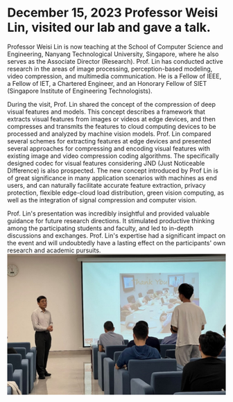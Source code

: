 # December 15, 2023 Professor Weisi Lin, visited our lab and gave a talk.

Professor Weisi Lin is now teaching at the School of Computer Science and Engineering, Nanyang Technological University, Singapore, where he also serves as the Associate Director (Research). Prof. Lin has conducted active research in the areas of image processing, perception-based modeling, video compression, and multimedia communication. He is a Fellow of IEEE, a Fellow of IET, a Chartered Engineer, and an Honorary Fellow of SIET (Singapore Institute of Engineering Technologists).

During the visit, Prof. Lin shared the concept of the compression of deep visual features and models. This concept describes a framework that extracts visual features from images or videos at edge devices, and then compresses and transmits the features to cloud computing devices to be processed and analyzed by machine vision models. Prof. Lin compared several schemes for extracting features at edge devices and presented several approaches for compressing and encoding visual features with existing image and video compression coding algorithms. The specifically designed codec for visual features considering JND (Just Noticeable Difference) is also prospected. The new concept introduced by Prof Lin is of great significance in many application scenarios with machines as end users, and can naturally facilitate accurate feature extraction, privacy protection, flexible edge-cloud load distribution, green vision computing, as well as the integration of signal compression and computer vision.

Prof. Lin's presentation was incredibly insightful and provided valuable guidance for future research directions. It stimulated productive thinking among the participating students and faculty, and led to in-depth discussions and exchanges. Prof. Lin's expertise had a significant impact on the event and will undoubtedly have a lasting effect on the participants' own research and academic pursuits.
![photo](https://github.com/FVL2020/fvl.github.com/blob/master/news_photos/WeisiLin.jpg)  
